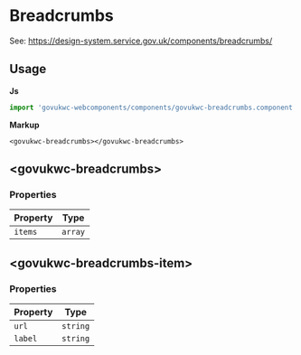# Breadcrumbs

See: https://design-system.service.gov.uk/components/breadcrumbs/

## Usage

**Js**

```javascript
import 'govukwc-webcomponents/components/govukwc-breadcrumbs.component.js';
```

**Markup**

```markup
<govukwc-breadcrumbs></govukwc-breadcrumbs>
```



## &lt;govukwc-breadcrumbs&gt;


### Properties

| Property  |  Type     |
|-----------|-----------|
| `items` | `array` |






## &lt;govukwc-breadcrumbs-item&gt;


### Properties

| Property  |  Type     |
|-----------|-----------|
| `url` | `string` |
| `label` | `string` |





